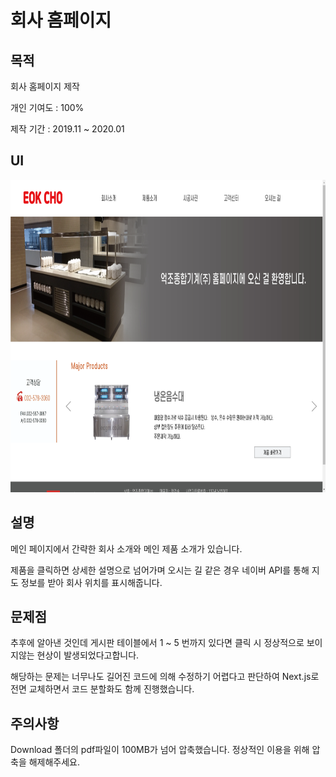 # 회사 홈페이지

## 목적

회사 홈페이지 제작

개인 기여도 : 100%

제작 기간 : 2019.11 ~ 2020.01

## UI
<img src="https://github.com/seungwoo505/ECGM-Project/blob/main/mainScreen.png" height="500"/>

## 설명

메인 페이지에서 간략한 회사 소개와 메인 제품 소개가 있습니다.

제품을 클릭하면 상세한 설명으로 넘어가며 오시는 길 같은 경우 네이버 API를 통해 지도 정보를 받아 회사 위치를 표시해줍니다.

## 문제점

추후에 알아낸 것인데 게시판 테이블에서 1 ~ 5 번까지 있다면 클릭 시 정상적으로 보이지않는 현상이 발생되었다고합니다.

해당하는 문제는 너무나도 길어진 코드에 의해 수정하기 어렵다고 판단하여 Next.js로 전면 교체하면서 코드 분할화도 함께 진행했습니다.

## 주의사항

Download 폴더의 pdf파일이 100MB가 넘어 압축했습니다. 정상적인 이용을 위해 압축을 해제해주세요.
